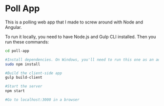 # Poll App

This is a polling web app that I made to screw around with Node and Angular.

To run it locally, you need to have Node.js and Gulp CLI installed. Then you run these commands:
```bash
cd poll-app

#Install dependencies. On Windows, you'll need to run this one as an administrator without sudo.
sudo npm install

#Build the client-side app
gulp build-client

#Start the server
npm start

#Go to localhost:3000 in a browser
```